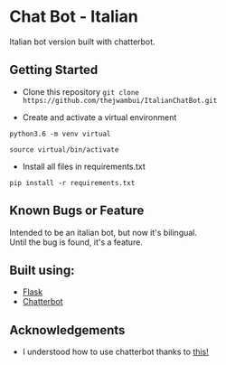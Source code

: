 # Chat Bot - Italian

Italian bot version built with chatterbot.

## Getting Started

* Clone this repository
``` git clone https://github.com/thejwambui/ItalianChatBot.git ```
 
 * Create and activate a virtual environment

 ``` python3.6 -m venv virtual ```

 ``` source virtual/bin/activate ```

 * Install all files in requirements.txt

 ``` pip install -r requirements.txt ```
## Known Bugs or Feature
Intended to be an italian bot, but now it's bilingual. 
<br>
Until the bug is found, it's a feature.


## Built using:
* <a href="">Flask</a>
* <a href="">Chatterbot</a>

## Acknowledgements
* I understood how to use chatterbot thanks to <a href="https://github.com/chamkank/flask-chatterbot">this!</a>
